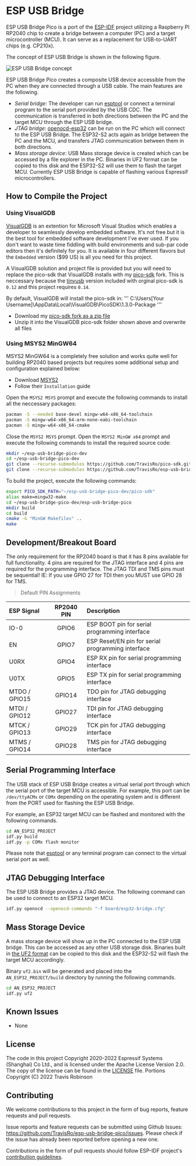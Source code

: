 # ESP USB Bridge


ESP USB Bridge Pico is a port of the [ESP-IDF](https://github.com/espressif/esp-idf) project utilizing a Raspberry PI RP2040 chip to create a bridge between a computer (PC) and a target microcontroller (MCU). It can serve as a replacement for USB-to-UART chips (e.g. CP210x).

The concept of ESP USB Bridge is shown in the following figure.

![ESP USB Bridge concept](images/concept.png)

ESP USB Bridge Pico creates a composite USB device accessible from the PC when they are connected through a USB cable. The main features are the following.
- *Serial bridge*: The developer can run [esptool](https://github.com/espressif/esptool) or connect a terminal program to the serial port provided by the USB CDC. The communication is transferred in both directions between the PC and the target MCU through the ESP USB bridge.
- *JTAG bridge*: [openocd-esp32](https://github.com/espressif/openocd-esp32) can be run on the PC which will connect to the ESP USB Bridge. The ESP32-S2 acts again as bridge between the PC and the MCU, and transfers JTAG communication between them in both directions.
- *Mass storage device*: USB Mass storage device is created which can be accessed by a file explorer in the PC. Binaries in UF2 format can be copied to this disk and the ESP32-S2 will use them to flash the target MCU. Currently ESP USB Bridge is capable of flashing various Espressif microcontrollers.

## How to Compile the Project

### Using VisualGDB

[VisualGDB](https://visualgdb.com) is an extention for Microsoft Visual Studios which enables a developer to seamlessly develop embedded software.  It's not free but it is the best tool for embedded software development I've ever used.
If you don't want to waste time fiddling with build environments and sub-par code editors then it's definitely for you.  It is available in four different flavors but the `Embedded` version ($99 US) is all you need for this project.

A VisualGDB solution and project file is provided but you will need to replace the pico-sdk that VisualGDB installs with my [pico-sdk](https://github.com/TravisRo/pico-sdk) fork. This is neccessary because the [tinyusb](https://github.com/hathach/tinyusb)
version included with orginal pico-sdk is `0.12` and this project requires `0.14`.

By default, VisualGDB will install the pico-sdk in:
'''
C:\Users\[Your Username]\AppData\Local\VisualGDB\PicoSDK\1.3.0-Package
'''
- Download my [pico-sdk fork as a zip file](https://github.com/TravisRo/pico-sdk/archive/refs/heads/master.zip)
- Unzip it into the VisualGDB pico-sdk folder shown above and overwrite all files

### Using MSYS2 MinGW64
MSYS2 MinGW64 is a completely free solution and works quite well for building RP2040 based projects but requires some additional setup and configuration explained below:
- Download [MSYS2](https://www.msys2.org/)
- Follow their `Installation` guide

Open the `MSYS2 MSYS` prompt and execute the following commands to install all the neccessary packages:
```bash
pacman -S --needed base-devel mingw-w64-x86_64-toolchain
pacman -S mingw-w64-x86_64-arm-none-eabi-toolchain
pacman -S mingw-w64-x86_64-cmake
```

Close the `MSYS2 MSYS` prompt. Open the `MSYS2 MinGW x64` prompt and execute the following commands to install the required source code:
```bash
mkdir ~/esp-usb-bridge-pico-dev
cd ~/esp-usb-bridge-pico-dev
git clone --recurse-submodules https://github.com/TravisRo/pico-sdk.git
git clone --recurse-submodules https://github.com/TravisRo/esp-usb-bridge-pico
```

To build the project, execute the following commands:
```bash
export PICO_SDK_PATH="~/esp-usb-bridge-pico-dev/pico-sdk"
alias make=mingw32-make
cd ~/esp-usb-bridge-pico-dev/esp-usb-bridge-pico
mkdir build
cd build
cmake -G "MinGW Makefiles" ..
make
```

## Development/Breakout Board
The only requirement for the RP2040 board is that it has 8 pins available for full functionality.  4 pins are required for the JTAG interface and 4 pins are required for the programming interface.  The JTAG TDI and TMS pins must be sequential!  IE: If you use GPIO 27 for TDI then you MUST use GPIO 28 for TMS.

> Default PIN Assignments

|ESP Signal    |RP2040 PIN |Description                                       |
|:-------------|:---------:|:-------------------------------------------------|
|IO-0          |GPIO6      |ESP BOOT pin for serial programming interface     |
|EN            |GPIO7      |ESP Reset/EN pin for serial programming interface |
|U0RX          |GPIO4      |ESP RX pin for serial programming interface       |
|U0TX          |GPIO5      |ESP TX pin for serial programming interface       |
|MTDO / GPIO15 |GPIO14     |TDO pin for JTAG debugging interface              |
|MTDI / GPIO12 |GPIO27     |TDI pin for JTAG debugging interface              |
|MTCK / GPIO13 |GPIO29     |TCK pin for JTAG debugging interface              |
|MTMS / GPIO14 |GPIO28     |TMS pin for JTAG debugging interface              |

## Serial Programming Interface

The USB stack of ESP USB Bridge creates a virtual serial port through which the serial port of the target MCU is accessible. For example, this port can be `/dev/ttyACMx` or `COMx` depending on the operating system and is different from the PORT used for flashing the ESP USB Bridge.

For example, an ESP32 target MCU can be flashed and monitored with the following commands.
```bash
cd AN_ESP32_PROJECT
idf.py build
idf.py -p COMx flash monitor
```

Please note that [esptool](https://github.com/espressif/esptool) or any terminal program can connect to the virtual serial port as well.

## JTAG Debugging Interface

The ESP USB Bridge provides a JTAG device. The following command can be used to connect to an ESP32 target MCU.
```bash
idf.py openocd --openocd-commands "-f board/esp32-bridge.cfg"
```

## Mass Storage Device

A mass storage device will show up in the PC connected to the ESP USB bridge. This can be accessed as any other USB storage disk. Binaries built in [the UF2 format](https://github.com/microsoft/uf2) can be copied to this disk and the ESP32-S2 will flash the target MCU accordingly.

Binary `uf2.bin` will be generated and placed into the `AN_ESP32_PROJECT/build` directory by running the following commands.
```bash
cd AN_ESP32_PROJECT
idf.py uf2
```

## Known Issues

- None

## License

The code in this project Copyright 2020-2022 Espressif Systems (Shanghai) Co Ltd., and is licensed under the Apache License Version 2.0. The copy of the license can be found in the [LICENSE](LICENSE) file. Portions Copyright (C) 2022 Travis Robinson


## Contributing

We welcome contributions to this project in the form of bug reports, feature requests and pull requests.

Issue reports and feature requests can be submitted using Github Issues: https://github.com/TravisRo/esp-usb-bridge-pico/issues. Please check if the issue has already been reported before opening a new one.

Contributions in the form of pull requests should follow ESP-IDF project's [contribution guidelines](https://docs.espressif.com/projects/esp-idf/en/latest/esp32/contribute/index.html). 

